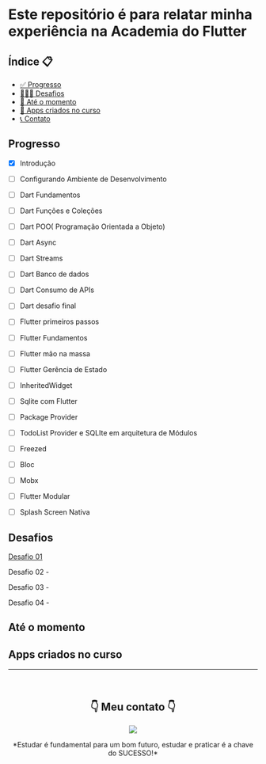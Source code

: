 <h1>Este repositório é para relatar minha experiência na Academia do Flutter </h1>

<h2>Índice 📋</h2>

   <p>

   - [✅ Progresso](#Progresso)
   - [👨🏽‍💻 Desafios](#Desafios)
   - [📅 Até o momento](#Ate-o-momento)
   - [📲 Apps criados no curso](#Apps-criados-no-curso)
   - [📞 Contato](#-Meu-contato-)

   </p>

<h2>Progresso</h2>

- [x] Introdução
- [ ] Configurando Ambiente de Desenvolvimento
- [ ] Dart Fundamentos
- [ ] Dart Funções e Coleções
- [ ] Dart POO( Programação Orientada a Objeto)
- [ ] Dart Async
- [ ] Dart Streams
- [ ] Dart Banco de dados
- [ ] Dart Consumo de APIs
- [ ] Dart desafio final
- [ ] Flutter primeiros passos
- [ ] Flutter Fundamentos
- [ ] Flutter mão na massa
- [ ] Flutter Gerência de Estado
- [ ] InheritedWidget
- [ ] Sqlite com Flutter
- [ ] Package Provider
- [ ] TodoList Provider e SQLIte em arquitetura de Módulos
- [ ] Freezed
- [ ] Bloc
- [ ] Mobx
- [ ] Flutter Modular
- [ ] Splash Screen Nativa


<h2>Desafios</h2>

[Desafio 01](https://github.com/mtzcode/academia_do_flutter_anotacoes/blob/master/lib/desafios/01Desafio.dart)

Desafio 02 -  

Desafio 03 -  

Desafio 04 -  

<h2>Até o momento</h2>
<p>

</p>

<h2>Apps criados no curso</h2>


---

</br>

<p align="center">
<h2 align="center">👇 Meu contato 👇</h2> 
  </p>
  <p align="center">
  <a href="https://instagram.com/mtzcode" target="_blank"><img src="https://img.shields.io/badge/-Instagram-%23E4405F?style=for-the-badge&logo=instagram&logoColor=white" target="_blank"></a> 
</p>
<p align="center">
 *Estudar é fundamental para um bom futuro, estudar e praticar é a chave do SUCESSO!*

</p>

